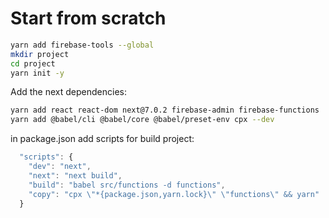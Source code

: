# Start from scratch

```bash
yarn add firebase-tools --global
mkdir project
cd project
yarn init -y
```

Add the next dependencies:

```bash
yarn add react react-dom next@7.0.2 firebase-admin firebase-functions
yarn add @babel/cli @babel/core @babel/preset-env cpx --dev
```

in package.json add scripts for build project:

```js
  "scripts": {
    "dev": "next",
    "next": "next build",
    "build": "babel src/functions -d functions",
    "copy": "cpx \"*{package.json,yarn.lock}\" \"functions\" && yarn"
  }
```